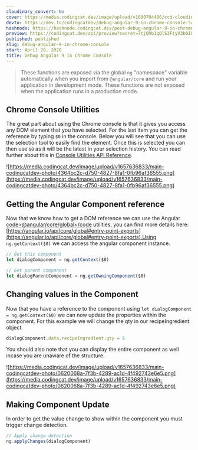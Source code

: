 ```yaml
---
cloudinary_convert: No
cover: https://media.codingcat.dev/image/upload/v1600704486/ccd-cloudinary/debug_angular_9.png
devto: https://dev.to/codingcatdev/debug-angular-9-in-chrome-console-5c4b
hashnode: https://hashnode.codingcat.dev/post-debug-angular-9-in-chrome-console
preview: https://codingcat.dev/api/preview?secret=7tjQhb1qQlS3FtyV3b0I&selectionType=post&selectionSlug=debug-angular-9-in-chrome-console&_id=8a52979b1f214315b1c8379c490eaa45
published: published
slug: debug-angular-9-in-chrome-console
start: April 20, 2020
title: Debug Angular 9 in Chrome Console
---
```


> These functions are exposed via the global `ng` "namespace" variable automatically when you import from `@angular/core` and run your application in development mode. These functions are not exposed when the application runs in a production mode.
> 

## Chrome Console Utilities

The great part about using the Chrome console is that it gives you access any DOM element that you have selected. For the last item you can get the reference by typing `$0` in the console. Below you will see that you can use the selection tool to easily find the element. Once this is selected you can then use `$0` as it will be the latest in your selection history. You can read further about this in [Console Utilities API Reference](https://developers.google.com/web/tools/chrome-devtools/console/utilities).

![https://media.codingcat.dev/image/upload/v1657636833/main-codingcatdev-photo/4364bc2c-d750-4827-8fa1-0fb96af36555.png](https://media.codingcat.dev/image/upload/v1657636833/main-codingcatdev-photo/4364bc2c-d750-4827-8fa1-0fb96af36555.png)

## Getting the Angular Component reference

Now that we know how to get a DOM reference we can use the Angular [code>@angular/core/global</code](mailto:code%3E@angular/core/global%3C/code) utilities, you can find more details here: [https://angular.io/api/core/global#entry-point-exports](https://angular.io/api/core/global#entry-point-exports).Using `ng.getContext($0)` we can access the angular component instance.

```jsx
// Get this component
let dialogComponent = ng.getContext($0)

// Get parent component
let dialogParentComponent = ng.getOwningComponent($0)
```

## Changing values in the Component

Now that you have a reference to the component using `let dialogComponent = ng.getContext($0)` we can now update the properties within the component. For this example we will change the qty in our recipeIngredient object.

```jsx
dialogComponent.data.recipeIngredient.qty = 5
```

You should also note that you can display the entire component as well incase you are unaware of the structure.

![https://media.codingcat.dev/image/upload/v1657636833/main-codingcatdev-photo/0620068a-7f3b-4289-ac1d-4f492743e6e5.png](https://media.codingcat.dev/image/upload/v1657636833/main-codingcatdev-photo/0620068a-7f3b-4289-ac1d-4f492743e6e5.png)

## Making Component Update

In order to get the value change to show within the component you must trigger change detection.

```jsx
// Apply change detection
ng.applyChanges(dialogComponent)
```